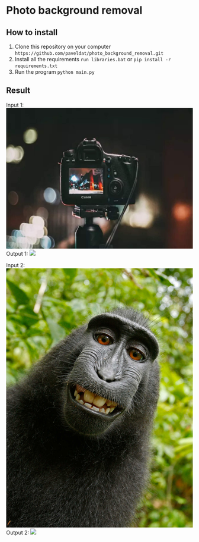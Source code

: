 # Photo background removal

## How to install
1. Clone this repository on your computer
`https://github.com/paveldat/photo_background_removal.git`
2. Install all the requirements
`run libraries.bat` or
`pip install -r requirements.txt`
3. Run the program
`python main.py`

## Result
Input 1:
<img src="https://github.com/paveldat/photo_background_removal/blob/main/images/input/1.jpg">
Output 1:
<img src="https://github.com/paveldat/photo_background_removal/blob/main/images/output/1.jpg">

Input 2:
<img src="https://github.com/paveldat/photo_background_removal/blob/main/images/input/2.jpg">
Output 2:
<img src="https://github.com/paveldat/photo_background_removal/blob/main/images/output/2.jpg">